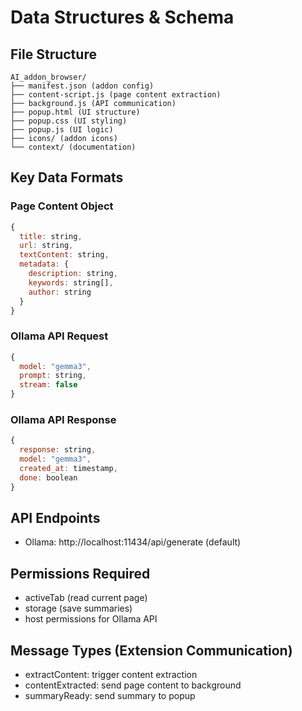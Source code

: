 # Data Structures & Schema

## File Structure
```
AI_addon_browser/
├── manifest.json (addon config)
├── content-script.js (page content extraction)
├── background.js (API communication)
├── popup.html (UI structure)
├── popup.css (UI styling)
├── popup.js (UI logic)
├── icons/ (addon icons)
└── context/ (documentation)
```

## Key Data Formats

### Page Content Object
```javascript
{
  title: string,
  url: string,
  textContent: string,
  metadata: {
    description: string,
    keywords: string[],
    author: string
  }
}
```

### Ollama API Request
```javascript
{
  model: "gemma3",
  prompt: string,
  stream: false
}
```

### Ollama API Response
```javascript
{
  response: string,
  model: "gemma3",
  created_at: timestamp,
  done: boolean
}
```

## API Endpoints
- Ollama: http://localhost:11434/api/generate (default)

## Permissions Required
- activeTab (read current page)
- storage (save summaries)
- host permissions for Ollama API

## Message Types (Extension Communication)
- extractContent: trigger content extraction
- contentExtracted: send page content to background
- summaryReady: send summary to popup 